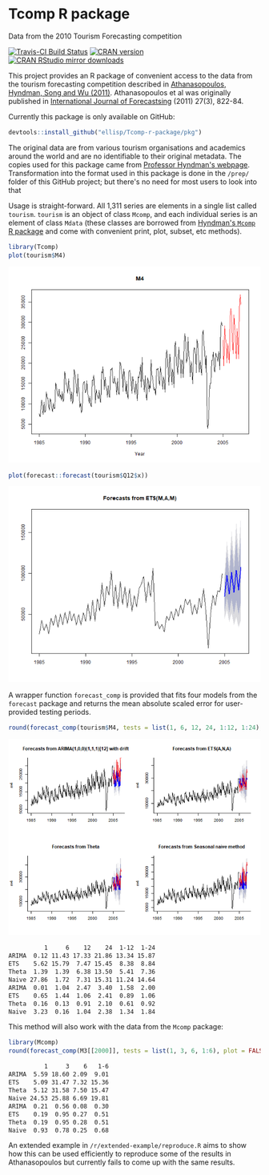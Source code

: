 # Tcomp R package
Data from the 2010 Tourism Forecasting competition

[![Travis-CI Build Status](https://travis-ci.org/ellisp/Tcomp-r-package.svg?branch=master)](https://travis-ci.org/ellisp/Tcomp-r-package)
[![CRAN version](http://www.r-pkg.org/badges/version/Tcomp)](http://www.r-pkg.org/pkg/Tcomp)
[![CRAN RStudio mirror downloads](http://cranlogs.r-pkg.org/badges/Tcomp)](http://www.r-pkg.org/pkg/Tcomp)

This project provides an R package of convenient access to the data from the tourism forecasting competition described in [Athanasopoulos, Hyndman, Song and Wu (2011)](http://robjhyndman.com/papers/the-tourism-forecasting-competition/). Athanasopoulos et al was originally published in [International Journal of Forecastsing](http://www.forecasters.org/ijf) (2011) 27(3), 822-84.

Currently this package is only available on GitHub:





```r
devtools::install_github("ellisp/Tcomp-r-package/pkg")
```

The original data are from various tourism organisations and academics around the world and are no identifiable to their original metadata.  The copies used for this package came from [Professor Hyndman's webpage](http://robjhyndman.com/papers/the-tourism-forecasting-competition/).  Transformation into the format used in this package is done in the `/prep/` folder of this GitHub project; but there's no need for most users to look into that

Usage is straight-forward.  All 1,311 series are elements in a single list called `tourism`.  `tourism` is an object of class `Mcomp`, and each individual series is an element of class `Mdata` (these classes are borrowed from [Hyndman's `Mcomp` R package](https://cran.r-project.org/package=Mcomp) and come with convenient print, plot, subset, etc methods).


```r
library(Tcomp)
plot(tourism$M4)
```

![plot of chunk unnamed-chunk-3](figure/unnamed-chunk-3-1.png)

```r
plot(forecast::forecast(tourism$Q12$x))
```

![plot of chunk unnamed-chunk-3](figure/unnamed-chunk-3-2.png)

A wrapper function `forecast_comp` is provided that fits four models from the `forecast` package and returns the mean absolute scaled error for user-provided testing periods.

```r
round(forecast_comp(tourism$M4, tests = list(1, 6, 12, 24, 1:12, 1:24), plot = TRUE), 2)
```

![plot of chunk unnamed-chunk-4](figure/unnamed-chunk-4-1.png)

```
          1     6    12    24  1-12  1-24
ARIMA  0.12 11.43 17.33 21.86 13.34 15.87
ETS    5.62 15.79  7.47 15.45  8.38  8.84
Theta  1.39  1.39  6.38 13.50  5.41  7.36
Naive 27.86  1.72  7.31 15.31 11.24 14.64
ARIMA  0.01  1.04  2.47  3.40  1.58  2.00
ETS    0.65  1.44  1.06  2.41  0.89  1.06
Theta  0.16  0.13  0.91  2.10  0.61  0.92
Naive  3.23  0.16  1.04  2.38  1.34  1.84
```

This method will also work with the data from the `Mcomp` package:


```r
library(Mcomp)
round(forecast_comp(M3[[2000]], tests = list(1, 3, 6, 1:6), plot = FALSE), 2)
```

```
          1     3    6   1-6
ARIMA  5.59 18.60 2.09  9.01
ETS    5.09 31.47 7.32 15.36
Theta  5.12 31.58 7.50 15.47
Naive 24.53 25.88 6.69 19.81
ARIMA  0.21  0.56 0.08  0.30
ETS    0.19  0.95 0.27  0.51
Theta  0.19  0.95 0.28  0.51
Naive  0.93  0.78 0.25  0.68
```

An extended example in `/r/extended-example/reproduce.R` aims to show how this can be used efficiently to reproduce some of the results in Athanasopoulos but currently fails to come up with the same results.

